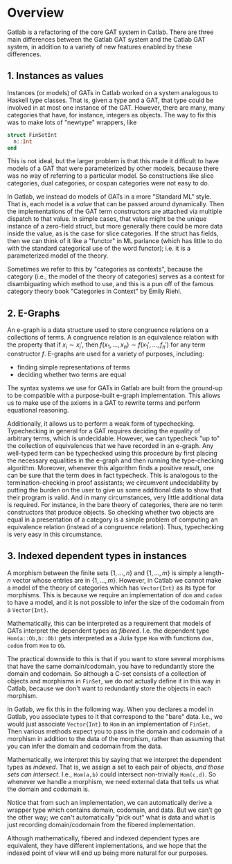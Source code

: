 # Overview

Gatlab is a refactoring of the core GAT system in Catlab. There are three main differences between the Gatlab GAT system and the Catlab GAT system, in addition to a variety of new features enabled by these differences.

## 1. Instances as values

Instances (or models) of GATs in Catlab worked on a system analogous to Haskell type classes. That is, given a type and a GAT, that type could be involved in at most one instance of the GAT. However, there are many, many categories that have, for instance, integers as objects. The way to fix this was to make lots of "newtype" wrappers, like

```julia
struct FinSetInt
  n::Int
end
```

This is not ideal, but the larger problem is that this made it difficult to have models of a GAT that were parameterized by other models, because there was no way of referring to a particular model. So constructions like slice categories, dual categories, or cospan categories were not easy to do.

In Gatlab, we instead do models of GATs in a more "Standard ML" style. That is, each model is a *value* that can be passed around dynamically. Then the implementations of the GAT term constructors are attached via multiple dispatch to that value. In simple cases, that value might be the unique instance of a zero-field struct, but more generally there could be more data inside the value, as is the case for slice categories. If the struct has fields, then we can think of it like a "functor" in ML parlance (which has little to do with the standard categorical use of the word functor); i.e. it is a parameterized model of the theory.

Sometimes we refer to this by "categories as contexts", because the category (i.e., the model of the theory of categories) serves as a context for disambiguating which method to use, and this is a pun off of the famous category theory book "Categories in Context" by Emily Riehl.

## 2. E-Graphs

An e-graph is a data structure used to store congruence relations on a collections of terms. A congruence relation is an equivalence relation with the property that if $x_{i} \sim x_{i}'$, then $f(x_{1},\ldots,x_{n}) \sim f(x_{1}',\ldots,f_{n}')$ for any term constructor $f$. E-graphs are used for a variety of purposes, including:

- finding simple representations of terms
- deciding whether two terms are equal

The syntax systems we use for GATs in Gatlab are built from the ground-up to be compatible with a purpose-built e-graph implementation. This allows us to make use of the axioms in a GAT to rewrite terms and perform equational reasoning.

Additionally, it allows us to perform a weak form of typechecking. Typechecking in general for a GAT requires deciding the equality of arbitrary terms, which is undecidable. However, we can typecheck "up to" the collection of equivalences that we have recorded in an e-graph. Any well-typed term can be typechecked using this procedure by first placing the necessary equalities in the e-graph and then running the type-checking algorithm. Moreover, whenever this algorithm finds a positive result, one can be sure that the term does in fact typecheck. This is analogous to the termination-checking in proof assistants; we circumvent undecidability by putting the burden on the user to give us some additional data to show that their program is valid. And in many circumstances, very little additional data is required. For instance, in the bare theory of categories, there are no term constructors that produce objects. So checking whether two objects are equal in a presentation of a category is a simple problem of computing an equivalence relation (instead of a congruence relation). Thus, typechecking is very easy in this circumstance.

## 3. Indexed dependent types in instances

A morphism between the finite sets $\{1,\ldots,n\}$ and $\{1,\ldots,m\}$ is simply a length-$n$ vector whose entries are in $\{1,\ldots,m\}$. However, in Catlab we cannot make a model of the theory of categories which has `Vector{Int}` as its type for morphisms. This is because we require an implementation of `dom` and `codom` to have a model, and it is not possible to infer the size of the codomain from a `Vector{Int}`.

Mathematically, this can be interpreted as a requirement that models of GATs interpret the dependent types as *fibered*. I.e. the dependent type `Hom(a::Ob,b::Ob)` gets interpreted as a Julia type `Hom` with functions `dom, codom` from `Hom` to `Ob`.

The practical downside to this is that if you want to store several morphisms that have the same domain/codomain, you have to redundantly store the domain and codomain. So although a C-set consists of a collection of objects and morphisms in `FinSet`, we do not actually define it in this way in Catlab, because we don't want to redundantly store the objects in each morphism.

In Gatlab, we fix this in the following way. When you declares a model in Gatlab, you associate types to it that correspond to the "bare" data. I.e., we would just associate `Vector{Int}` to `Hom` in an implementation of `FinSet`. Then various methods expect you to pass in the domain and codomain of a morphism in addition to the data of the morphism, rather than assuming that you can infer the domain and codomain from the data.

Mathematically, we interpret this by saying that we interpret the dependent types as *indexed*. That is, we assign a set to each pair of objects, *and those sets can intersect*. I.e., `Hom(a,b)` could intersect non-trivially `Hom(c,d)`. So whenever we handle a morphism, we need external data that tells us what the domain and codomain is.

Notice that from such an implementation, we can automatically derive a wrapper type which contains domain, codomain, and data. But we can't go the other way; we can't automatically "pick out" what is data and what is just recording domain/codomain from the fibered implementation.

Although mathematically, fibered and indexed dependent types are equivalent, they have different implementations, and we hope that the indexed point of view will end up being more natural for our purposes.
